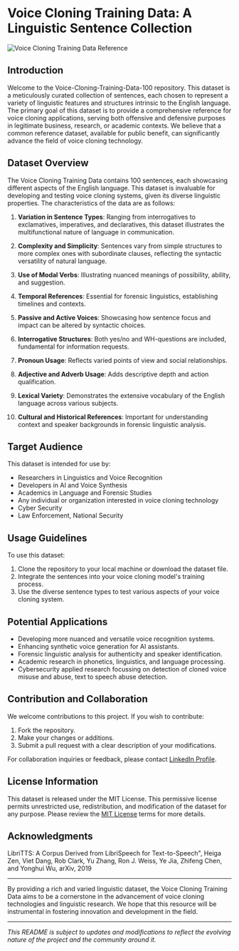 # Voice Cloning Training Data: A Linguistic Sentence Collection

![Voice Cloning Training Data Reference](https://github.com/jurisgpt-ai/Voice-Cloning-Training-Data-150/blob/main/VoiceCloningReferenceData-100.png)


## Introduction

Welcome to the Voice-Cloning-Training-Data-100 repository. This dataset is a meticulously curated collection of sentences, each chosen to represent a variety of linguistic features and structures intrinsic to the English language. The primary goal of this dataset is to provide a comprehensive reference for voice cloning applications, serving both offensive and defensive purposes in legitimate business, research, or academic contexts. We believe that a common reference dataset, available for public benefit, can significantly advance the field of voice cloning technology.

## Dataset Overview

The Voice Cloning Training Data contains 100 sentences, each showcasing different aspects of the English language. This dataset is invaluable for developing and testing voice cloning systems, given its diverse linguistic properties. The characteristics of the data are as follows:

1. **Variation in Sentence Types**: Ranging from interrogatives to exclamatives, imperatives, and declaratives, this dataset illustrates the multifunctional nature of language in communication.

2. **Complexity and Simplicity**: Sentences vary from simple structures to more complex ones with subordinate clauses, reflecting the syntactic versatility of natural language.

3. **Use of Modal Verbs**: Illustrating nuanced meanings of possibility, ability, and suggestion.

4. **Temporal References**: Essential for forensic linguistics, establishing timelines and contexts.

5. **Passive and Active Voices**: Showcasing how sentence focus and impact can be altered by syntactic choices.

6. **Interrogative Structures**: Both yes/no and WH-questions are included, fundamental for information requests.

7. **Pronoun Usage**: Reflects varied points of view and social relationships.

8. **Adjective and Adverb Usage**: Adds descriptive depth and action qualification.

9. **Lexical Variety**: Demonstrates the extensive vocabulary of the English language across various subjects.

10. **Cultural and Historical References**: Important for understanding context and speaker backgrounds in forensic linguistic analysis.

## Target Audience

This dataset is intended for use by:

- Researchers in Linguistics and Voice Recognition
- Developers in AI and Voice Synthesis
- Academics in Language and Forensic Studies
- Any individual or organization interested in voice cloning technology
- Cyber Security
- Law Enforcement, National Security 

## Usage Guidelines

To use this dataset:

1. Clone the repository to your local machine or download the dataset file.
2. Integrate the sentences into your voice cloning model's training process.
3. Use the diverse sentence types to test various aspects of your voice cloning system.

## Potential Applications

- Developing more nuanced and versatile voice recognition systems.
- Enhancing synthetic voice generation for AI assistants.
- Forensic linguistic analysis for authenticity and speaker identification.
- Academic research in phonetics, linguistics, and language processing.
- Cybersecurity applied research focussing on detection of cloned voice misuse and abuse, text to speech abuse detection.

## Contribution and Collaboration

We welcome contributions to this project. If you wish to contribute:

1. Fork the repository.
2. Make your changes or additions.
3. Submit a pull request with a clear description of your modifications.

For collaboration inquiries or feedback, please contact [LinkedIn Profile](https://www.linkedin.com/in/kumar07/).


## License Information

This dataset is released under the MIT License. This permissive license permits unrestricted use, redistribution, and modification of the dataset for any purpose. Please review the [MIT License](https://opensource.org/licenses/MIT) terms for more details.


## Acknowledgments

LibriTTS: A Corpus Derived from LibriSpeech for Text-to-Speech", Heiga Zen, Viet Dang, Rob Clark, Yu Zhang, Ron J. Weiss, Ye Jia, Zhifeng Chen, and Yonghui Wu, arXiv, 2019


---

By providing a rich and varied linguistic dataset, the Voice Cloning Training Data aims to be a cornerstone in the advancement of voice cloning technologies and linguistic research. We hope that this resource will be instrumental in fostering innovation and development in the field.

---

*This README is subject to updates and modifications to reflect the evolving nature of the project and the community around it.*
